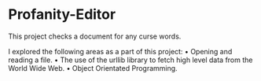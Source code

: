 # Profanity-Editor
This project checks a document for any curse words.

I explored the following areas as a part of this project:
•	Opening and reading a file.
•	The use of the urllib library to fetch high level data from the World Wide Web. 
•	Object Orientated Programming.
